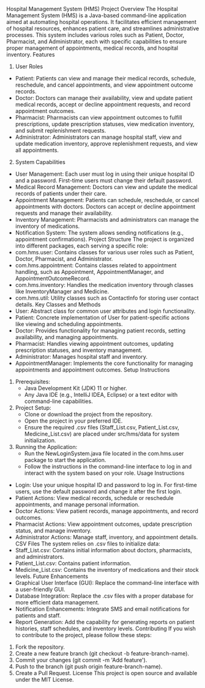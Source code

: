 Hospital Management System (HMS)
Project Overview
The Hospital Management System (HMS) is a Java-based command-line application aimed at automating hospital operations. It facilitates efficient management of hospital resources, enhances patient care, and streamlines administrative processes. This system includes various roles such as Patient, Doctor, Pharmacist, and Administrator, each with specific capabilities to ensure proper management of appointments, medical records, and hospital inventory.
Features
1. User Roles
* Patient: Patients can view and manage their medical records, schedule, reschedule, and cancel appointments, and view appointment outcome records.
* Doctor: Doctors can manage their availability, view and update patient medical records, accept or decline appointment requests, and record appointment outcomes.
* Pharmacist: Pharmacists can view appointment outcomes to fulfill prescriptions, update prescription statuses, view medication inventory, and submit replenishment requests.
* Administrator: Administrators can manage hospital staff, view and update medication inventory, approve replenishment requests, and view all appointments.
2. System Capabilities
* User Management: Each user must log in using their unique hospital ID and a password. First-time users must change their default password.
* Medical Record Management: Doctors can view and update the medical records of patients under their care.
* Appointment Management: Patients can schedule, reschedule, or cancel appointments with doctors. Doctors can accept or decline appointment requests and manage their availability.
* Inventory Management: Pharmacists and administrators can manage the inventory of medications.
* Notification System: The system allows sending notifications (e.g., appointment confirmations).
Project Structure
The project is organized into different packages, each serving a specific role:
* com.hms.user: Contains classes for various user roles such as Patient, Doctor, Pharmacist, and Administrator.
* com.hms.appointment: Contains classes related to appointment handling, such as Appointment, AppointmentManager, and AppointmentOutcomeRecord.
* com.hms.inventory: Handles the medication inventory through classes like InventoryManager and Medicine.
* com.hms.util: Utility classes such as ContactInfo for storing user contact details.
Key Classes and Methods
* User: Abstract class for common user attributes and login functionality.
* Patient: Concrete implementation of User for patient-specific actions like viewing and scheduling appointments.
* Doctor: Provides functionality for managing patient records, setting availability, and managing appointments.
* Pharmacist: Handles viewing appointment outcomes, updating prescription statuses, and inventory management.
* Administrator: Manages hospital staff and inventory.
* AppointmentManager: Implements the core functionality for managing appointments and appointment outcomes.
Setup Instructions
1. Prerequisites:
   * Java Development Kit (JDK) 11 or higher.
   * Any Java IDE (e.g., IntelliJ IDEA, Eclipse) or a text editor with command-line capabilities.
2. Project Setup:
   * Clone or download the project from the repository.
   * Open the project in your preferred IDE.
   * Ensure the required .csv files (Staff_List.csv, Patient_List.csv, Medicine_List.csv) are placed under src/hms/data for system initialization.
3. Running the Application:
   * Run the NewLoginSystem.java file located in the com.hms.user package to start the application.
   * Follow the instructions in the command-line interface to log in and interact with the system based on your role.
Usage Instructions
* Login: Use your unique hospital ID and password to log in. For first-time users, use the default password and change it after the first login.
* Patient Actions: View medical records, schedule or reschedule appointments, and manage personal information.
* Doctor Actions: View patient records, manage appointments, and record outcomes.
* Pharmacist Actions: View appointment outcomes, update prescription status, and manage inventory.
* Administrator Actions: Manage staff, inventory, and appointment details.
CSV Files
The system relies on .csv files to initialize data:
* Staff_List.csv: Contains initial information about doctors, pharmacists, and administrators.
* Patient_List.csv: Contains patient information.
* Medicine_List.csv: Contains the inventory of medications and their stock levels.
Future Enhancements
* Graphical User Interface (GUI): Replace the command-line interface with a user-friendly GUI.
* Database Integration: Replace the .csv files with a proper database for more efficient data management.
* Notification Enhancements: Integrate SMS and email notifications for patients and staff.
* Report Generation: Add the capability for generating reports on patient histories, staff schedules, and inventory levels.
Contributing
If you wish to contribute to the project, please follow these steps:
1. Fork the repository.
2. Create a new feature branch (git checkout -b feature-branch-name).
3. Commit your changes (git commit -m 'Add feature').
4. Push to the branch (git push origin feature-branch-name).
5. Create a Pull Request.
License
This project is open source and available under the MIT License.

